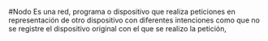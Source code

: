 #Nodo 
Es una red, programa o dispositivo que realiza peticiones en representación de otro dispositivo con diferentes intenciones como que no se registre el dispositivo original con el que se realizo la petición,
